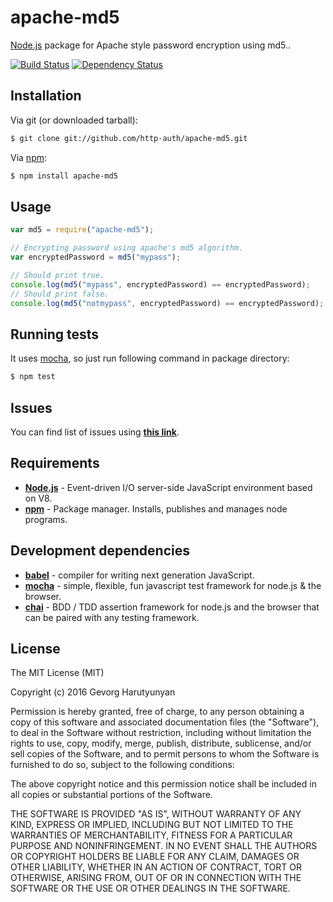 # apache-md5

[Node.js](http://nodejs.org/) package for Apache style password encryption using md5..

[![Build Status](https://api.travis-ci.org/http-auth/apache-md5.png)](https://travis-ci.org/http-auth/apache-md5)
[![Dependency Status](https://david-dm.org/http-auth/apache-md5.png)](https://david-dm.org/http-auth/apache-md5)

## Installation

Via git (or downloaded tarball):

```bash
$ git clone git://github.com/http-auth/apache-md5.git
```

Via [npm](http://npmjs.org/):

```bash
$ npm install apache-md5
```

## Usage

```javascript
var md5 = require("apache-md5");

// Encrypting password using apache's md5 algorithm.
var encryptedPassword = md5("mypass");

// Should print true.
console.log(md5("mypass", encryptedPassword) == encryptedPassword);
// Should print false.
console.log(md5("notmypass", encryptedPassword) == encryptedPassword);
```

## Running tests

It uses [mocha](https://mochajs.org/), so just run following command in package directory:

```bash
$ npm test
```

## Issues

You can find list of issues using **[this link](http://github.com/http-auth/apache-md5/issues)**.

## Requirements

- **[Node.js](http://nodejs.org)** - Event-driven I/O server-side JavaScript environment based on V8.
- **[npm](http://npmjs.org)** - Package manager. Installs, publishes and manages node programs.

## Development dependencies

- **[babel](https://babeljs.io/)** - compiler for writing next generation JavaScript.
- **[mocha](https://mochajs.org/)** - simple, flexible, fun javascript test framework for node.js & the browser.
- **[chai](http://chaijs.com/)** - BDD / TDD assertion framework for node.js and the browser that can be paired with any
  testing framework.

## License

The MIT License (MIT)

Copyright (c) 2016 Gevorg Harutyunyan

Permission is hereby granted, free of charge, to any person obtaining a copy of this software and associated
documentation files (the "Software"), to deal in the Software without restriction, including without limitation the
rights to use, copy, modify, merge, publish, distribute, sublicense, and/or sell copies of the Software, and to permit
persons to whom the Software is furnished to do so, subject to the following conditions:

The above copyright notice and this permission notice shall be included in all copies or substantial portions of the
Software.

THE SOFTWARE IS PROVIDED "AS IS", WITHOUT WARRANTY OF ANY KIND, EXPRESS OR IMPLIED, INCLUDING BUT NOT LIMITED TO THE
WARRANTIES OF MERCHANTABILITY, FITNESS FOR A PARTICULAR PURPOSE AND NONINFRINGEMENT. IN NO EVENT SHALL THE AUTHORS OR
COPYRIGHT HOLDERS BE LIABLE FOR ANY CLAIM, DAMAGES OR OTHER LIABILITY, WHETHER IN AN ACTION OF CONTRACT, TORT OR
OTHERWISE, ARISING FROM, OUT OF OR IN CONNECTION WITH THE SOFTWARE OR THE USE OR OTHER DEALINGS IN THE SOFTWARE.
